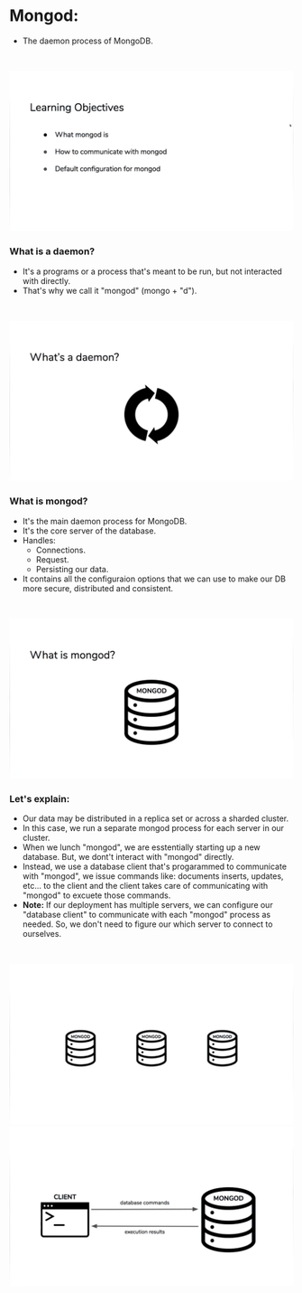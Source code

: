 # Mongod:
- The daemon process of MongoDB.
<br/>

![test](https://raw.githubusercontent.com/AhmedElgaidi/my-mongodb-university-notes/main/public/cluster_adminstration/mongod/1.png)

### What is a daemon?
- It's a programs or a process that's meant to be run, but not interacted with directly.
- That's why we call it "mongod" (mongo + "d").

<br/>

![test](https://raw.githubusercontent.com/AhmedElgaidi/my-mongodb-university-notes/main/public/cluster_adminstration/mongod/2.png)

### What is mongod?
- It's the main daemon process for MongoDB.
- It's the core server of the database.
- Handles:
    - Connections.
    - Request.
    - Persisting our data.
- It contains all the configuraion options that we can use to make our DB more secure, distributed and consistent.

<br/>

![test](https://raw.githubusercontent.com/AhmedElgaidi/my-mongodb-university-notes/main/public/cluster_adminstration/mongod/3.png)


### Let's explain:
- Our data may be distributed in a replica set or across a sharded cluster.
- In this case, we run a separate mongod process for each server in our cluster.
- When we lunch "mongod", we are esstentially starting up a new database. But, we dont't interact with "mongod" directly.
- Instead, we use a database client that's progarammed to communicate with "mongod", we issue commands like: documents inserts, updates, etc... to the client and the client takes care of communicating with "mongod" to excuete those commands.
- **Note:** If our deployment has multiple servers, we can configure our "database client" to communicate with each "mongod" process as needed. So, we don't need to figure our which server to connect to ourselves. 
<br/>

![test](https://raw.githubusercontent.com/AhmedElgaidi/my-mongodb-university-notes/main/public/cluster_adminstration/mongod/4.png)
![test](https://raw.githubusercontent.com/AhmedElgaidi/my-mongodb-university-notes/main/public/cluster_adminstration/mongod/5.png)
